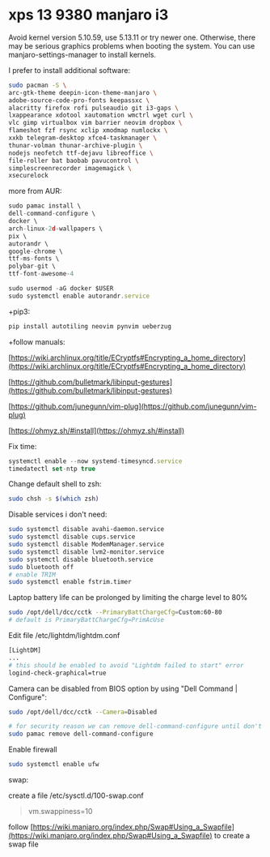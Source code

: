 # xps 13 9380 manjaro i3

Avoid kernel version 5.10.59, use 5.13.11 or try newer one. Otherwise, there may be serious graphics problems when booting the system. You can use manjaro-settings-manager to install kernels.

I prefer to install additional software:

```bash
sudo pacman -S \
arc-gtk-theme deepin-icon-theme-manjaro \
adobe-source-code-pro-fonts keepassxc \
alacritty firefox rofi pulseaudio git i3-gaps \
lxappearance xdotool xautomation wmctrl wget curl \
vlc gimp virtualbox vim barrier neovim dropbox \
flameshot fzf rsync xclip xmodmap numlockx \
xxkb telegram-desktop xfce4-taskmanager \
thunar-volman thunar-archive-plugin \
nodejs neofetch ttf-dejavu libreoffice \
file-roller bat baobab pavucontrol \
simplescreenrecorder imagemagick \
xsecurelock
```

more from AUR:

```jsx
sudo pamac install \
dell-command-configure \
docker \
arch-linux-2d-wallpapers \
pix \
autorandr \
google-chrome \
ttf-ms-fonts \
polybar-git \
ttf-font-awesome-4

sudo usermod -aG docker $USER
sudo systemctl enable autorandr.service
```

+pip3:

```bash
pip install autotiling neovim pynvim ueberzug
```

+follow manuals:

[https://wiki.archlinux.org/title/ECryptfs#Encrypting_a_home_directory](https://wiki.archlinux.org/title/ECryptfs#Encrypting_a_home_directory)

[https://github.com/bulletmark/libinput-gestures](https://github.com/bulletmark/libinput-gestures)

[https://github.com/junegunn/vim-plug](https://github.com/junegunn/vim-plug)

[https://ohmyz.sh/#install](https://ohmyz.sh/#install)

Fix time:

```jsx
systemctl enable --now systemd-timesyncd.service
timedatectl set-ntp true
```

Change default shell to zsh:

```bash
sudo chsh -s $(which zsh)
```

Disable services i don't need:

```bash
sudo systemctl disable avahi-daemon.service
sudo systemctl disable cups.service
sudo systemctl disable ModemManager.service
sudo systemctl disable lvm2-monitor.service
sudo systemctl disable bluetooth.service
sudo bluetooth off
# enable TRIM
sudo systemctl enable fstrim.timer
```

Laptop battery life can be prolonged by limiting the charge level to 80%

```bash
sudo /opt/dell/dcc/cctk --PrimaryBattChargeCfg=Custom:60-80
# default is PrimaryBattChargeCfg=PrimAcUse
```

Edit file /etc/lightdm/lightdm.conf 

```bash
[LightDM]
...
# this should be enabled to avoid "Lightdm failed to start" error
logind-check-graphical=true
```

Camera can be disabled from BIOS option by using "Dell Command | Configure":

```bash
sudo /opt/dell/dcc/cctk --Camera=Disabled

# for security reason we can remove dell-command-configure until don't need it
sudo pamac remove dell-command-configure
```

Enable firewall

```bash
sudo systemctl enable ufw
```

swap:

create a file /etc/sysctl.d/100-swap.conf

> vm.swappiness=10

follow [https://wiki.manjaro.org/index.php/Swap#Using_a_Swapfile](https://wiki.manjaro.org/index.php/Swap#Using_a_Swapfile) to create a swap file

